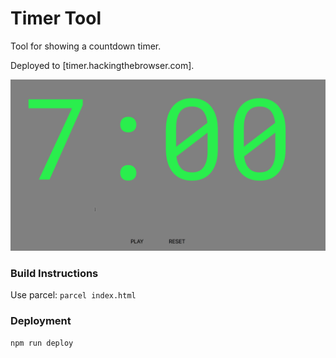 # Timer Tool

Tool for showing a countdown timer.

Deployed to [timer.hackingthebrowser.com].

![timer.gif](./timer.gif)

### Build Instructions

Use parcel: `parcel index.html`

### Deployment

`npm run deploy`
